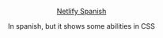<div align="center">
  
[Netlify Spanish](https://1er-blog-css-memosainz.netlify.app/)


In spanish, but it shows some abilities in CSS

